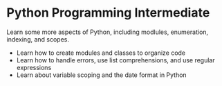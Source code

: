 # Python Programming Intermediate
Learn some more aspects of Python, including modlules, enumeration, indexing, and scopes.
- Learn how to create modules and classes to organize code
- Learn how to handle errors, use list comprehensions, and use regular expressions
- Learn about variable scoping and the date format in Python

